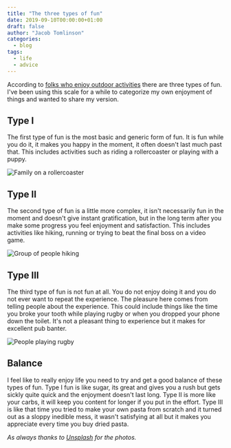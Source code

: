 ```yaml
---
title: "The three types of fun"
date: 2019-09-10T00:00:00+01:00
draft: false
author: "Jacob Tomlinson"
categories:
  - blog
tags:
  - life
  - advice
---
```


According to [folks who enjoy outdoor activities](http://goeast.ems.com/three-types-of-fun/) there are three types of fun. I've been using this scale for a while to categorize my own enjoyment of things and wanted to share my version.

## Type I

The first type of fun is the most basic and generic form of fun. It is fun while you do it, it makes you happy in the moment, it often doesn't last much past that. This includes activities such as riding a rollercoaster or playing with a puppy.

![Family on a rollercoaster](https://i.imgur.com/ip7a064l.png)

## Type II

The second type of fun is a little more complex, it isn't necessarily fun in the moment and doesn't give instant gratification, but in the long term after you make some progress you feel enjoyment and satisfaction. This includes activities like hiking, running or trying to beat the final boss on a video game.

![Group of people hiking](https://i.imgur.com/KocIwpgl.png)

## Type III

The third type of fun is not fun at all. You do not enjoy doing it and you do not ever want to repeat the experience. The pleasure here comes from telling people about the experience. This could include things like the time you broke your tooth while playing rugby or when you dropped your phone down the toilet. It's not a pleasant thing to experience but it makes for excellent pub banter.

![People playing rugby](https://i.imgur.com/IOk3O7Ul.png)

## Balance

I feel like to really enjoy life you need to try and get a good balance of these types of fun. Type I fun is like sugar, its great and gives you a rush but gets sickly quite quick and the enjoyment doesn't last long. Type II is more like your carbs, it will keep you content for longer if you put in the effort. Type III is like that time you tried to make your own pasta from scratch and it turned out as a sloppy inedible mess, it wasn't satisfying at all but it makes you appreciate every time you buy dried pasta.

_As always thanks to [Unsplash](https://unsplash.com) for the photos._
